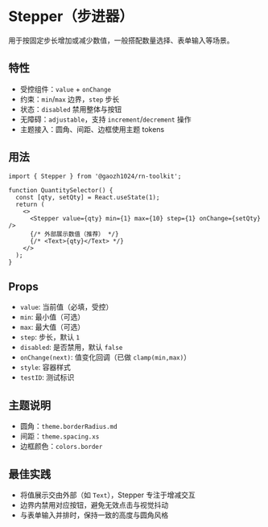 # Stepper（步进器）

用于按固定步长增加或减少数值，一般搭配数量选择、表单输入等场景。

## 特性

- 受控组件：`value` + `onChange`
- 约束：`min`/`max` 边界，`step` 步长
- 状态：`disabled` 禁用整体与按钮
- 无障碍：`adjustable`，支持 `increment`/`decrement` 操作
- 主题接入：圆角、间距、边框使用主题 tokens

## 用法

```tsx
import { Stepper } from '@gaozh1024/rn-toolkit';

function QuantitySelector() {
  const [qty, setQty] = React.useState(1);
  return (
    <>
      <Stepper value={qty} min={1} max={10} step={1} onChange={setQty} />
      {/* 外部展示数值（推荐） */}
      {/* <Text>{qty}</Text> */}
    </>
  );
}
```

## Props

- `value`: 当前值（必填，受控）
- `min`: 最小值（可选）
- `max`: 最大值（可选）
- `step`: 步长，默认 `1`
- `disabled`: 是否禁用，默认 `false`
- `onChange(next)`: 值变化回调（已做 `clamp(min,max)`）
- `style`: 容器样式
- `testID`: 测试标识

## 主题说明

- 圆角：`theme.borderRadius.md`
- 间距：`theme.spacing.xs`
- 边框颜色：`colors.border`

## 最佳实践

- 将值展示交由外部（如 `Text`），Stepper 专注于增减交互
- 边界内禁用对应按钮，避免无效点击与视觉抖动
- 与表单输入并排时，保持一致的高度与圆角风格
